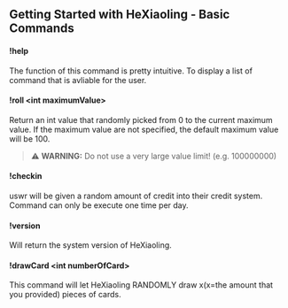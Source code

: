 ## Getting Started with HeXiaoling - Basic Commands

#### !help
The function of this command is pretty intuitive. To display a list of command that is avliable for the user.

#### !roll <int maximumValue\>
Return an int value that randomly picked from 0 to the current maximum value.
If the maximum value are not specified, the default maximum value will be 100.
> ⚠️  **WARNING:** Do not use a very large value limit! (e.g. 100000000)

#### !checkin
uswr will be given a random amount of credit into their credit system. Command can only be execute one time per day.

#### !version
Will return the system version of HeXiaoling.

#### !drawCard <int numberOfCard\>
This command will let HeXiaoling RANDOMLY draw x(x=the amount that you provided) pieces of cards.